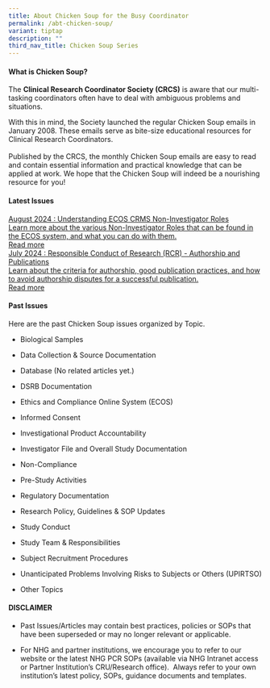 ```yaml
---
title: About Chicken Soup for the Busy Coordinator
permalink: /abt-chicken-soup/
variant: tiptap
description: ""
third_nav_title: Chicken Soup Series
---
```

<h4><strong>What is Chicken Soup?</strong></h4>
<p>The <strong>Clinical Research Coordinator Society (CRCS)</strong> is aware
that our multi-tasking coordinators often have to deal with ambiguous problems
and situations.</p>
<p>With this in mind, the Society launched the regular Chicken Soup emails
in January 2008. These emails serve as bite-size educational resources
for Clinical Research Coordinators.
<br>
<br>Published by the CRCS, the monthly Chicken Soup emails are easy to read
and contain essential information and practical knowledge that can be applied
at work. We hope that the Chicken Soup will indeed be a nourishing resource
for you!</p>
<p></p>
<h4><strong>Latest Issues</strong></h4>
<p></p>
<div class="isomer-card-grid"><a rel="noopener noreferrer nofollow" href="https://www.isomer.gov.sg" class="isomer-card"><div class="isomer-card-body"><div class="isomer-card-title">August 2024 : Understanding ECOS CRMS Non-Investigator Roles</div><div class="isomer-card-description">Learn more about the various Non-Investigator Roles that can be found in the ECOS system, and what you can do with them.</div><div class="isomer-card-link">Read more</div></div></a>
<a rel="noopener noreferrer nofollow" href="https://www.isomer.gov.sg" class="isomer-card">
<div class="isomer-card-body">
<div class="isomer-card-title">July 2024 : Responsible Conduct of Research (RCR) - Authorship and Publications</div>
<div class="isomer-card-description">Learn about the criteria for authorship, good publication practices, and
how to avoid authorship disputes for a successful publication.</div>
<div class="isomer-card-link">Read more</div>
</div>
</a>
</div>
<p></p>
<h4><strong>Past Issues</strong></h4>
<p>Here are the past Chicken Soup issues organized by Topic.</p>
<p></p>
<ul data-tight="true" class="tight">
<li>
<p>Biological Samples</p>
</li>
<li>
<p>Data Collection &amp; Source Documentation</p>
</li>
<li>
<p>Database (No related articles yet.)</p>
</li>
<li>
<p>DSRB Documentation</p>
</li>
<li>
<p>Ethics and Compliance Online System (ECOS)</p>
</li>
<li>
<p>Informed Consent</p>
</li>
<li>
<p>Investigational Product Accountability</p>
</li>
<li>
<p>Investigator File and Overall Study Documentation</p>
</li>
<li>
<p>Non-Compliance</p>
</li>
<li>
<p>Pre-Study Activities</p>
</li>
<li>
<p>Regulatory Documentation</p>
</li>
<li>
<p>Research Policy, Guidelines &amp; SOP Updates</p>
</li>
<li>
<p>Study Conduct</p>
</li>
<li>
<p>Study Team &amp; Responsibilities</p>
</li>
<li>
<p>Subject Recruitment Procedures</p>
</li>
<li>
<p>Unanticipated Problems Involving Risks to Subjects or Others (UPIRTSO)</p>
</li>
<li>
<p>Other Topics</p>
</li>
</ul>
<p></p>
<h4><strong>DISCLAIMER</strong></h4>
<ul data-tight="true" class="tight">
<li>
<p>Past Issues/Articles may contain best practices, policies or SOPs that
have been superseded or may no longer relevant or applicable.</p>
</li>
<li>
<p>For NHG and partner institutions, we encourage you to refer to our website
or the latest NHG PCR SOPs (available via NHG Intranet access or Partner
Institution’s CRU/Research office).&nbsp; Always refer to your own institution’s
latest policy, SOPs, guidance documents and templates.</p>
</li>
</ul>
<p></p>